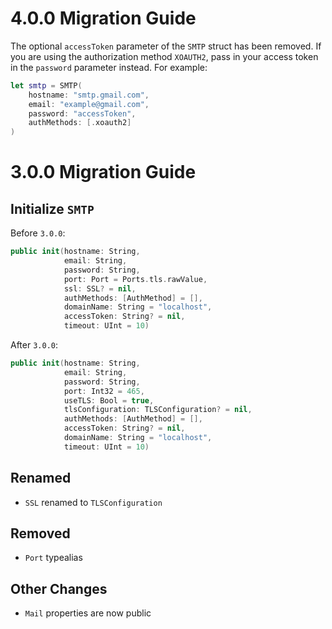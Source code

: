 # 4.0.0 Migration Guide

The optional `accessToken` parameter of the `SMTP` struct has been removed. If you are using the authorization method `XOAUTH2`, pass in your access token in the `password` parameter instead. For example:

```swift
let smtp = SMTP(
    hostname: "smtp.gmail.com",
    email: "example@gmail.com",
    password: "accessToken",
    authMethods: [.xoauth2]
)
```

# 3.0.0 Migration Guide

## Initialize `SMTP`

Before `3.0.0`:

```swift
public init(hostname: String,
            email: String,
            password: String,
            port: Port = Ports.tls.rawValue,
            ssl: SSL? = nil,
            authMethods: [AuthMethod] = [],
            domainName: String = "localhost",
            accessToken: String? = nil,
            timeout: UInt = 10)
```

After `3.0.0`:

```swift
public init(hostname: String,
            email: String,
            password: String,
            port: Int32 = 465,
            useTLS: Bool = true,
            tlsConfiguration: TLSConfiguration? = nil,
            authMethods: [AuthMethod] = [],
            accessToken: String? = nil,
            domainName: String = "localhost",
            timeout: UInt = 10)
```

## Renamed

- `SSL` renamed to `TLSConfiguration`

## Removed

- `Port` typealias

## Other Changes

- `Mail` properties are now public
